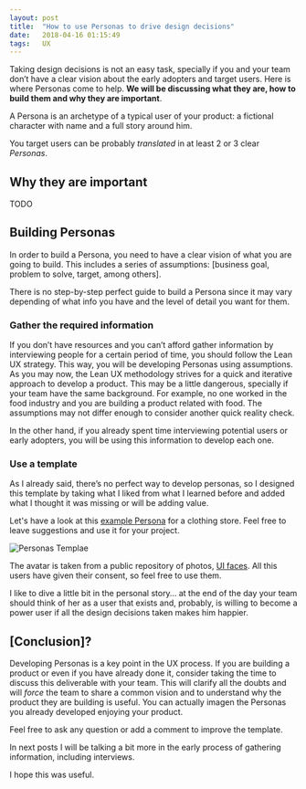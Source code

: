 ```yaml
---
layout: post
title:  "How to use Personas to drive design decisions"
date:   2018-04-16 01:15:49
tags:   UX
---
```


Taking design decisions is not an easy task, specially if you and your team don’t have a clear vision about the early adopters and target users. Here is where Personas come to help. **We will be discussing what they are, how to build them and why they are important**.

A Persona is an archetype of a typical user of your product: a fictional character with name and a full story around him.

You target users can be probably *translated* in at least 2 or 3 clear *Personas*. 

## Why they are important

TODO

## Building Personas
In order to build a Persona, you need to have a clear vision of what you are going to build. This includes a series of assumptions: [business goal, problem to solve, target, among others]. 

There is no step-by-step perfect guide to build a Persona since it may vary depending of what info you have and the level of detail you want for them. 

### Gather the required information

If you don’t have resources and you can’t afford gather information by interviewing people for a certain period of time, you should follow the Lean UX strategy. This way, you will be developing Personas using assumptions. As you may now, the Lean UX methodology strives for a quick and iterative approach to develop a product. This may be a little dangerous, specially if your team have the same background. For example, no one worked in the food industry and you are building a product related with food. The assumptions may not differ enough to consider another quick reality check.

In the other hand, if you already spent time interviewing potential users or early adopters, you will be using this information to develop each one.

### Use a template

As I already said, there’s no perfect way to develop personas, so I designed this template by taking what I liked from what I learned before and added what I thought it was missing or will be adding value.

Let's have a look at this [example Persona](http://https://docs.google.com/document/d/17Uca_Q67QPoui4-FhE0j_jNBby0rfpZWj_MG6Uy36pw/edit) for a clothing store. Feel free to leave suggestions and use it for your project.

![Personas Templae](http://)

The avatar is taken from a public repository of photos, [UI faces](http://http://uifaces.com/authorized). All this users have given their consent, so feel free to use them.

I like to dive a little bit in the personal story… at the end of the day your team should think of her as a user that exists and, probably, is willing to become a power user if all the design decisions taken makes him happier.

## [Conclusion]?

Developing Personas is a key point in the UX process. If you are building a product or even if you have already done it, consider taking the time to discuss this deliverable with your team. This will clarify all the doubts and will *force* the team to share a common vision and to understand why the product they are building is useful. You can actually imagen the Personas you already developed enjoying your product.

Feel free to ask any question or add a comment to improve the template.

In next posts I will be talking a bit more in the early process of gathering information, including interviews.

I hope this was useful.
